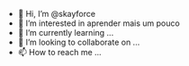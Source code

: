 - 👋 Hi, I’m @skayforce
- 👀 I’m interested  in  aprender mais um pouco
- 🌱 I’m currently learning ...
- 💞️ I’m looking to collaborate on ...
- 📫 How to reach me ...

<!---
skayforce/skayforce is a ✨ special ✨ repository because its `README.md` (this file) appears on your GitHub profile.
You can click the Preview link to take a look at your changes.
--->
